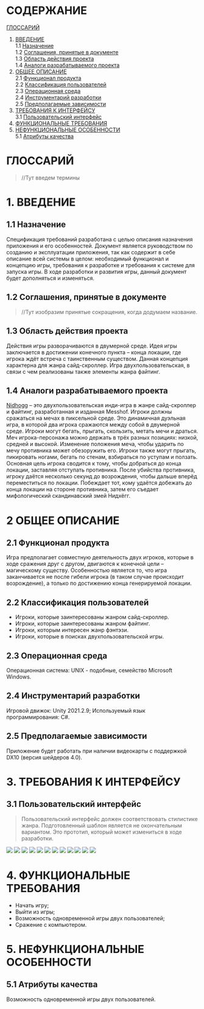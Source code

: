 # СОДЕРЖАНИЕ
[ГЛОССАРИЙ](#ГЛОССАРИЙ)

1. [ВВЕДЕНИЕ](#1.-ВВЕДЕНИЕ)  
1.1 [Назначение](##1.1-Назначение)  
1.2 [Соглашения, принятые в документе](##1.2-Соглашения,-принятые-в-документе)  
1.3 [Область действия проекта](##1.3-Область-действия-проекта)  
1.4 [Аналоги разрабатываемого проекта](##1.4-Аналоги-разрабатываемого-проекта)  
2. [ОБЩЕЕ ОПИСАНИЕ](#2-ОБЩЕЕ-ОПИСАНИЕ)  
2.1 [Функционал продукта](##2.1-Функционал-продукта)  
2.2 [Классификация пользователей](##2.2-Классификация-пользователей)  
2.3 [Операционная среда](##2.3-Операционная-среда)  
2.4 [Инструментарий разработки](##2.4-Инструментарий-разработки)  
2.5 [Предполагаемые зависимости](##2.5-Предполагаемые-зависимости)  
3. [ТРЕБОВАНИЯ К ИНТЕРФЕЙСУ](#3-ТРЕБОВАНИЯ-К-ИНТЕРФЕЙСУ)  
3.1	[Пользовательский интерфейс](##3.1-Пользовательский-интерфейс)  
4.	[ФУНКЦИОНАЛЬНЫЕ ТРЕБОВАНИЯ](#4-ФУНКЦИОНАЛЬНЫЕ-ТРЕБОВАНИЯ)  
5.	[НЕФУНКЦИОНАЛЬНЫЕ ОСОБЕННОСТИ](#5-НЕФУНКЦИОНАЛЬНЫЕ-ОСОБЕННОСТИ)  
5.1	[Атрибуты качества](##5.1-Атрибуты-качества)  

# ГЛОССАРИЙ

> //Тут введем термины

# 1.	ВВЕДЕНИЕ 

## 1.1	Назначение

Спецификация требований разработана с целью описания назначения приложения и его особенностей. Документ является руководством по созданию и эксплуатации приложения, так как содержит в себе описание всей системы в целом: необходимый функционал и концепцию игры, требования к разработке и требования к системе для запуска игры. В ходе разработки и развития игры, данный документ будет дополняться и изменяться. 

## 1.2	Соглашения, принятые в документе 

> //Тут изобразим принятые сокращения, когда додумаем название.

## 1.3	Область действия проекта 

Действия игры разворачиваются в двумерной среде. Идея игры заключается в достижении конечного пункта – конца локации, где игрока ждёт встреча с таинственным существом. Данная концепция характерна для жанра сайд-скроллер. Игра двухпользовательская, в связи с чем реализованы также элементы жанра файтинг. 

## 1.4	Аналоги разрабатываемого проекта 

[Nidhogg](https://nidhogggame.com/ "Nidhogg") – это двухпользовательская инди-игра в жанре сайд-скроллер и файтинг, разработанная и изданная Messhof. Игроки должны сражаться на мечах в пиксельной среде. Это динамичная дуэльная игра, в которой два игрока сражаются между собой в двумерной среде. Игроки могут бегать, прыгать, скользить, метать мечи и драться. Меч игрока-персонажа можно держать в трёх разных позициях: низкой, средней и высокой. Изменение положения меча, чтобы ударить по мечу противника может обезоружить его. Игроки также могут прыгать, пикировать ногами, бегать по стенам, взбираться по уступам и ползать. Основная цель игрока сводится к тому, чтобы добраться до конца локации, заставляя отступать противника. После убийства противника, игроку даётся несколько секунд до возрождения, чтобы дальше вперёд переместиться по локации. Побеждает тот, кому удаётся добежать до конца локации на стороне противника, затем его съедает мифологический скандинавский змей Нидхёгг.

# 2 ОБЩЕЕ ОПИСАНИЕ

## 2.1 Функционал продукта

Игра предполагает совместную деятельность двух игроков, которые в ходе сражения друг с другом, двигаются к конечной цели – магическому существу. Особенностью является то, что игра заканчивается не после гибели игрока (в таком случае происходит возрождение), а только по достижению конца генерируемой локации.

## 2.2 Классификация пользователей

-	Игроки, которые заинтересованы жанром сайд-скроллер.
-	Игроки, которые заинтересованы жанром файтинг.
-	Игроки, которым интересен жанр фэнтэзи.
-	Игроки, которые в поисках двухпользовательской игры.

## 2.3 Операционная среда

Операционная система: UNIX - подобные, семейство Microsoft Windows.

## 2.4 Инструментарий разработки

Игровой движок: Unity 2021.2.9;
Используемый язык программирования: C#.

## 2.5 Предполагаемые зависимости

Приложение будет работать при наличии видеокарты с поддержкой DX10 (версия шейдеров 4.0).

# 3.	ТРЕБОВАНИЯ К ИНТЕРФЕЙСУ

## 3.1	Пользовательский интерфейс

> Пользовательский интерфейс должен соответствовать стилистике жанра. Подготовленный шаблон является не окончательным вариантом. Это прототип, который может измениться в ходе разработки.

<img src="https://res.cloudinary.com/dlrmdokvi/image/upload/v1644432668/TheoryOfVirtual/1_xbu4lu.png" />
<img src="https://res.cloudinary.com/dlrmdokvi/image/upload/v1644432668/TheoryOfVirtual/2_kkkkc7.png" />
<img src="https://res.cloudinary.com/dlrmdokvi/image/upload/v1644432666/TheoryOfVirtual/3_u0yot6.png" />
<img src="https://res.cloudinary.com/dlrmdokvi/image/upload/v1644432667/TheoryOfVirtual/4_sjig91.png" />
<img src="https://res.cloudinary.com/dlrmdokvi/image/upload/v1644432668/TheoryOfVirtual/options_dpsqfw.png" />
<img src="https://res.cloudinary.com/dlrmdokvi/image/upload/v1644432667/TheoryOfVirtual/game_-__session_settings_fyghvl.png" />
<img src="https://res.cloudinary.com/dlrmdokvi/image/upload/v1644432667/TheoryOfVirtual/controls_e1c6mq.png" />
<img src="https://res.cloudinary.com/dlrmdokvi/image/upload/v1644432666/TheoryOfVirtual/Credits_yv9rds.png"/>
<img src="https://res.cloudinary.com/dlrmdokvi/image/upload/v1644432668/TheoryOfVirtual/locathion_1_rh1on9.png" />
<img src="https://res.cloudinary.com/dlrmdokvi/image/upload/v1644432668/TheoryOfVirtual/locathion_2_h3pbwc.png" />
<img src="https://res.cloudinary.com/dlrmdokvi/image/upload/v1644432668/TheoryOfVirtual/locathion_3_z7hnae.png"/>
<img src="https://res.cloudinary.com/dlrmdokvi/image/upload/v1644432667/TheoryOfVirtual/exit_esc_rpquae.png"/>


# 4.	ФУНКЦИОНАЛЬНЫЕ ТРЕБОВАНИЯ

-	Начать игру;
-	Выйти из игры;
- Возможность одновременной игры двух пользователей;
-	Сражение с компьютером.

# 5.	НЕФУНКЦИОНАЛЬНЫЕ ОСОБЕННОСТИ

## 5.1	Атрибуты качества

Возможность одновременной игры двух пользователей.










